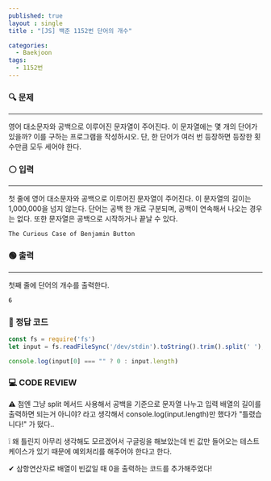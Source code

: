 ```yaml
---
published: true
layout : single
title : "[JS] 백준 1152번 단어의 개수"

categories:
  - Baekjoon
tags:
  - 1152번
---
```


### 🔍 문제
----
영어 대소문자와 공백으로 이루어진 문자열이 주어진다. 이 문자열에는 몇 개의 단어가 있을까? 이를 구하는 프로그램을 작성하시오. 단, 한 단어가 여러 번 등장하면 등장한 횟수만큼 모두 세어야 한다.
### ⚪ 입력
----
첫 줄에 영어 대소문자와 공백으로 이루어진 문자열이 주어진다. 이 문자열의 길이는 1,000,000을 넘지 않는다. 단어는 공백 한 개로 구분되며, 공백이 연속해서 나오는 경우는 없다. 또한 문자열은 공백으로 시작하거나 끝날 수 있다.
```
The Curious Case of Benjamin Button
```
### 🟢 출력
----
첫째 줄에 단어의 개수를 출력한다.
```
6
```
### 📝 정답 코드

```javascript
const fs = require('fs')
let input = fs.readFileSync('/dev/stdin').toString().trim().split(' ');

console.log(input[0] === "" ? 0 : input.length)
```

### 💻 CODE REVIEW 
⚠ 첨엔 그냥 split 메서드 사용해서 공백을 기준으로 문자열 나누고 입력 배열의 길이를 출력하면 되는거 아니야? 라고 생각해서 console.log(input.length)만 했다가 "틀렸습니다!" 가 떴다.. 

❕ 왜 틀린지 아무리 생각해도 모르겠어서 구글링을 해보았는데 빈 값만 들어오는 테스트 케이스가 있기 때문에 예외처리를 해주어야 한다고 한다.

✔ 삼항연산자로 배열이 빈값일 때 0을 출력하는 코드를 추가해주었다!